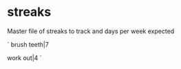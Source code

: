 # streaks

Master file of streaks to track and days per week expected

`
brush teeth|7

work out|4
`
